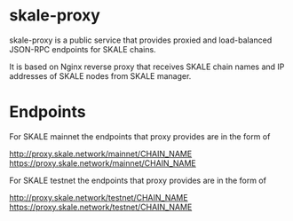 # skale-proxy

skale-proxy is a public service that provides proxied and load-balanced JSON-RPC endpoints for SKALE chains.

It is based on Nginx reverse proxy that receives SKALE chain names and IP addresses of SKALE nodes from SKALE manager. 

# Endpoints

For SKALE mainnet the endpoints that proxy provides are in the form of 

http://proxy.skale.network/mainnet/CHAIN_NAME
https://proxy.skale.network/mainnet/CHAIN_NAME

For SKALE testnet the endpoints that proxy provides are in the form of 

http://proxy.skale.network/testnet/CHAIN_NAME
https://proxy.skale.network/testnet/CHAIN_NAME


